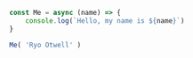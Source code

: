 ```javascript
const Me = async (name) => {
    console.log(`Hello, my name is ${name}`)
}

Me( 'Ryo Otwell' )
```